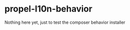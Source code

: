 propel-l10n-behavior
====================

Nothing here yet, just to test the composer behavior installer
